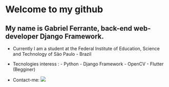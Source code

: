 # Welcome to my github
## My name is Gabriel Ferrante, back-end web-developer Django Framework.
- Currently I am a student at the Federal Institute of Education, Science and Technology of São Paulo - Brazil
- Tecnologies interess : - Python - Django Framework - OpenCV - Flutter (Begginer)

- Contact-me: [<img src="https://img.shields.io/badge/linkedin-%230077B5.svg?&style=for-the-badge&logo=linkedin&logoColor=white" />](https://www.linkedin.com/in/gabriel-souto-ferrante/)

<!--
**GabrielFerrante/GabrielFerrante** is a ✨ _special_ ✨ repository because its `README.md` (this file) appears on your GitHub profile.


